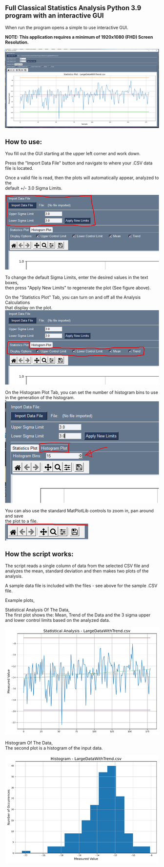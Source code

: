 ## Full Classical Statistics Analysis Python 3.9 program with an interactive GUI 
  
When run the program opens a simple to use interactive GUI.   
  
**NOTE: This application requires a minimum of 1920x1080 (FHD) Screen Resolution.**
  
![image](https://github.com/Hagtronics/statistics-scripts/blob/main/general-statistics-python/full_screen.PNG)    
  
  
## How to use:  

You fill out the GUI starting at the upper left corner and work down.  
  
Press the "Import Data File" button and navigate to where your .CSV data file is located.  
  
Once a valid file is read, then the plots will automatically appear, analyzed to the  
default +/- 3.0 Sigma Limits.  

![image](https://github.com/Hagtronics/statistics-scripts/blob/main/general-statistics-python/stat_controls.PNG)  
  
To change the default Sigma Limits, enter the desired values in the text boxes,  
then press "Apply New Limits" to regenerate the plot (See figure above).  
  
On the "Statistics Plot" Tab, you can turn on and off all the Analysis Calculations  
that display on the plot.  
![image](https://github.com/Hagtronics/statistics-scripts/blob/main/general-statistics-python/stat_plot_controls.PNG)  
  
  
On the Histogram Plot Tab, you can set the number of histogram bins to use in the generation of the histogram.  
![image](https://github.com/Hagtronics/statistics-scripts/blob/main/general-statistics-python/histo_controls.PNG)  

You can also use the standard MatPlotLib controls to zoom in, pan around and save  
the plot to a file.  
![image](https://github.com/Hagtronics/statistics-scripts/blob/main/general-statistics-python/matplotlib_controls.png)  

## How the script works:  

The script reads a single column of data from the selected CSV file and   
analyzes the mean, standard deviation and then makes two plots of the analysis.
  
A sample data file is included with the files - see above for the sample .CSV file.
  
  
  
Example plots,  

Statistical Analysis Of The Data,  
The first plot shows the: Mean, Trend of the Data and the 3 sigma upper and lower control limits based on the analyzed data.    
  
![image](https://github.com/Hagtronics/statistics-scripts/blob/main/general-statistics-python/statistics.png)  
  
    
    
Histogram Of The Data,  
The second plot is a histogram of the input data.  
   
![image](https://github.com/Hagtronics/statistics-scripts/blob/main/general-statistics-python/histogram.png)  


